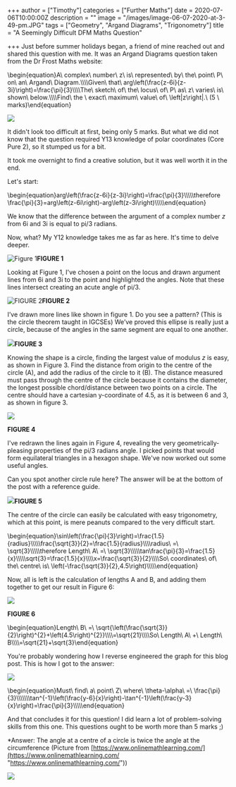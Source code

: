 +++
author = ["Timothy"]
categories = ["Further Maths"]
date = 2020-07-06T10:00:00Z
description = ""
image = "/images/image-06-07-2020-at-3-49-pm.JPG"
tags = ["Geometry", "Argand Diagrams", "Trigonometry"]
title = "A Seemingly Difficult DFM Maths Question"

+++
Just before summer holidays began, a friend of mine reached out and shared this question with me. It was an Argand Diagrams question taken from the Dr Frost Maths website:

\\begin{equation}A\\ complex\\ number\\ z\\ is\\ represented\\ by\\ the\\ point\\ P\\ on\\ an\\ Argand\\ Diagram.\\\\\\\\Given\\ that\\ arg\\left(\\frac{z-6i}{z-3i}\\right)=\\frac{\\pi}{3}\\\\\\\\The\\ sketch\\ of\\ the\\ locus\\ of\\ P\\ as\\ z\\ varies\\ is\\ shown\\ below.\\\\\\\\Find\\ the \\ exact\\ maximum\\ value\\ of\\ \\left|z\\right|.\\ (5 \\ marks)\\end{equation}

![](/images/image-06-07-2020-at-3-49-pm.JPG)

It didn't look too difficult at first, being only 5 marks. But what we did not know that the question required Y13 knowledge of polar coordinates (Core Pure 2), so it stumped us for a bit.

It took me overnight to find a creative solution, but it was well worth it in the end.

Let's start:

\\begin{equation}arg\\left(\\frac{z-6i}{z-3i}\\right)=\\frac{\\pi}{3}\\\\\\\\\\therefore \\frac{\\pi}{3}=arg\\left(z-6i\\right)-arg\\left(z-3i\\right)\\\\\\\\\\end{equation}

We know that the difference between the argument of a complex number _z_ from 6i and 3i is equal to pi/3 radians.

Now, what? My Y12 knowledge takes me as far as here. It's time to delve deeper.

![](/images/img_0447.jpg "Figure 1")**FIGURE 1**

Looking at Figure 1, I've chosen a point on the locus and drawn argument lines from 6i and 3i to the point and highlighted the angles. Note that these lines intersect creating an acute angle of pi/3.

![](/images/img_0448.jpg "FIGURE 2")**FIGURE 2**

I’ve drawn more lines like shown in figure 1. Do you see a pattern? (This is the circle theorem taught in IGCSEs) We’ve proved this ellipse is really just a circle, because of the angles in the same segment are equal to one another.

![](/images/img_0449.jpg)**FIGURE 3**

Knowing the shape is a circle, finding the largest value of modulus _z_ is easy, as shown in Figure 3. Find the distance from origin to the centre of the circle (A), and add the radius of the circle to it (B). The distance measured must pass through the centre of the circle because it contains the diameter, the longest possible chord/distance between two points on a circle. The centre should have a cartesian y-coordinate of 4.5, as it is between 6 and 3, as shown in figure 3.

![](/images/img_0450.jpg)

**FIGURE 4**

I've redrawn the lines again in Figure 4, revealing the very geometrically-pleasing properties of the pi/3 radians angle. I picked points that would form equilateral triangles in a hexagon shape. We've now worked out some useful angles.

Can you spot another circle rule here? The answer will be at the bottom of the post with a reference guide.

![](/images/img_0451.jpg)**FIGURE 5**

The centre of the circle can easily be calculated with easy trigonometry, which at this point, is mere peanuts compared to the very difficult start.

\\begin{equation}\\sin\\left(\\frac{\\pi}{3}\\right)=\\frac{1.5}{radius}\\\\\\\\\\frac{\\sqrt{3}}{2}=\\frac{1.5}{radius}\\\\\\\\radius\\ =\\ \\sqrt{3}\\\\\\\\\\therefore Length\\ A\\ =\\ \\sqrt{3}\\\\\\\\\\tan\\frac{\\pi}{3}=\\frac{1.5}{x}\\\\\\\\\\sqrt{3}=\\frac{1.5}{x}\\\\\\\\x=\\frac{\\sqrt{3}}{2}\\\\\\\\So\\ coordinates\\ of\\ the\\ centre\\ is\\ \\left(-\\frac{\\sqrt{3}}{2},4.5\\right)\\\\\\\\\\end{equation}

Now, all is left is the calculation of lengths A and B, and adding them together to get our result in Figure 6:

![](/images/img_0452.jpg)

**FIGURE 6**

\\begin{equation}Length\\ B\\ =\\ \\sqrt{\\left(\\frac{\\sqrt{3}}{2}\\right)^{2}+\\left(4.5\\right)^{2}}\\\\\\\\=\\sqrt{21}\\\\\\\\So\\ Length\\ A\\ +\\ Length\\ B\\\\\\\\=\\sqrt{21}+\\sqrt{3}\\end{equation}

You're probably wondering how I reverse engineered the graph for this blog post. This is how I got to the answer:

![](/images/img_0456.jpg)

\\begin{equation}Must\\ find\\ a\\ point\\ Z\\ where\\ \\theta-\\alpha\\ =\\ \\frac{\\pi}{3}\\\\\\\\\\\\\\tan^{-1}\\left(\\frac{y-6}{x}\\right)-\\tan^{-1}\\left(\\frac{y-3}{x}\\right)=\\frac{\\pi}{3}\\\\\\\\\\end{equation}

And that concludes it for this question! I did learn a lot of problem-solving skills from this one. This questions ought to be worth more than 5 marks ;)

\*Answer:  The angle at a centre of a circle is twice the angle at the circumference (Picture from [https://www.onlinemathlearning.com/](https://www.onlinemathlearning.com/ "https://www.onlinemathlearning.com/"))

![](https://www.onlinemathlearning.com/image-files/circle-theorem.png)